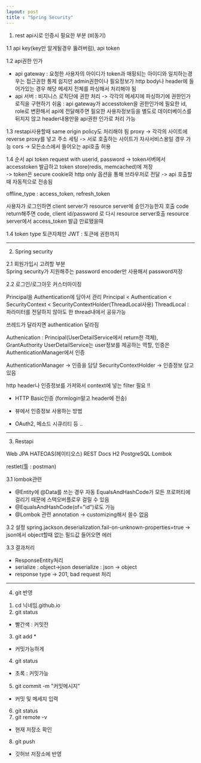 ```yaml
---
layout: post
title : "Spring Security"
---
```



1. rest api시로 인증시 필요한 부분 (비동기)

1.1  api key(key만 알게될경우 뚫려버림), api token 

1.2 api권한 인가 
- api gateway
: 요청한 사용자의 아이디가 token과 매핑되는 아이디와 일치하는경우는 접근권한 통제 쉽지만 
  admin권한이나 필요정보가 http body나 header에 들어가있는 경우 해당 메세지 전체를 파싱해서 처리해야 됨  
- api 서버 
: 비지니스 로직단에 권한 처리 -> 각각의 메세지에 파싱하기에 권한인가 로직을 구현하기 쉬움 
: api gateway가 accesstoken을 권한인가에 필요한 id, role로 변환해서 api에 전달해주면 필요한 사용자정보등을 별도로 데이터베이스를 뒤지지 않고 header내용만을 api권한 인가로 처리 가능 

1.3 restapi사용할때 same origin policy도 처리해야 됨 
proxy -> 각각의 사이트에 reverse proxy를 넣고 주소 세팅 -> 서로 호출하는 사이트가 자사서비스용일 경우 가능 
cors -> 모든소스에서 들어오는 api호출 허용 

1.4 순서 
api token request with userid, password 
-> token서버에서 accesstoken 발급하고 token store(redis, memcached)에 저장  
-> token은 secure cookie와 http only 옵션을 통해 브라우저로 전달 
-> api 호출할때 자동적으로 전송됨

offline_type : access_token, refresh_token

사용자가 로그인하면 client server가 resource server에 승인가능한지 호출
code return해주면 code, client id/password 로 다시 resource server호출
resource server에서 access_token 발급 
만료됐을때 

1.4 token type 
토큰자체만
JWT : 토큰에 권한까지

------------------------------------

2. Spring security 

2.1 회원가입시 고려할 부분  
Spring security가 지원해주는 password encoder만 사용해서 password저장 

2.2 로그인/로그아웃 커스터마이징

Principal을 Authentication에 담아서 관리 
Principal < Authentication < SecurityContext < SecurityContextHolder(ThreadLocal사용)
ThreadLocal : 파라미터를 전달하지 않아도 한 thread내에서 공유가능 

쓰레드가 달라지면 authentication 달라짐 

Authenication : Principal(UserDetailService에서 return한 객체), GrantAuthority
UserDetailService는 user정보를 제공하는 역할, 인증은 AuthenticationManager에서 인증 

AuthenticationManager -> 인증을 담당
SecurityContextHolder -> 인증정보 담고 있음 

http header나 인증정보를 가져와서 context에 넣는 filter 필요 !!


* HTTP Basic인증 (formlogin말고 header에 전송)

* 뷰에서 인증정보 사용하는 방법 

* OAuth2, 메소드 시큐리티 등 .. 

------------------------------------

3. Restapi

Web
JPA
HATEOAS(헤이티오스)
REST Docs
H2
PostgreSQL
Lombok

restlet(툴 : postman)

3.1 lombok관련 
- @Entity에 @Data를 쓰는 경우 자동 EqualsAndHashCode가 모든 프로퍼티에 걸리기 때문에 스택오버플로우 걸릴 수 있음 
- @EqualsAndHashCode(of="id")로도 가능 
- @Lombok 관련 annotation -> customizing해서 쓸수 없음 

3.2 설정
spring.jackson.deserialization.fail-on-unknown-properties=true -> json에서 object할때 없는 필드값 들어오면 에러 

3.3 결과처리
- ResponseEntity처리
- serialize : object->json
  deserialize : json -> object
- response type -> 201, bad request 처리 

------------------------------------

4. git 반영 

1) cd 닉네임.github.io
2) git status
 - 빨간색 : 커밋전 
3) git add *
 - 커밋가능하게 
4) git status
- 초록 : 커밋가능
5) git commit -m "커밋메시지"
- 커밋 및 메세지 입력
6) git status
7) git remote -v
- 현재 저장소 확인 
8) git push
- 깃허브 저장소에 반영 